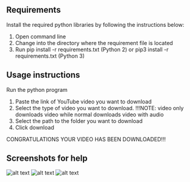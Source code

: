 ## Requirements
Install the required python libraries by following the instructions below:
1) Open command line
2) Change into the directory where the requirement file is located
3) Run pip install -r requirements.txt (Python 2) or pip3 install -r requirements.txt (Python 3)

## Usage instructions
Run the python program
1) Paste the link of YouTube video you want to download
2) Select the type of video you want to download.
!!!NOTE: video only downloads video while normal downloads video with audio
3) Select the path to the folder you want to download
4) Click download

CONGRATULATIONS YOUR VIDEO HAS BEEN DOWNLOADED!!!

## Screenshots for help
![alt text](https://user-images.githubusercontent.com/69297997/136968880-d3b4ad42-9624-44ba-8013-c8ba4a3dfab6.png)
![alt text](https://user-images.githubusercontent.com/69297997/136969047-3f04f50a-46fe-4cfa-96c8-29b19bf884b3.png)
![alt text](https://user-images.githubusercontent.com/69297997/136969259-1f92a229-f174-47f4-a3e8-19179884bb43.png)